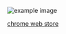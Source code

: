 ![example image](https://github.com/finnmprice/newtab/blob/main/style/demo.png?raw=true)

[chrome web store](https://chrome.google.com/webstore/detail/simple-new-tab/kecmlpbpofccgpldipbbcajbncbcfpoo?hl)

